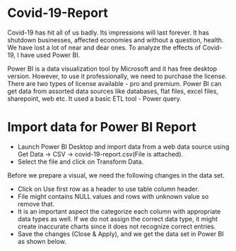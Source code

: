 # Covid-19-Report
Covid-19 has hit all of us badly. Its impressions will last forever. It has shutdown businesses, affected economies and without a question, health. We have lost a lot of near and dear ones. To analyze the effects of Covid-19, I have used Power BI. 

Power BI is a data visualization tool by Microsoft and it has free desktop version. However, to use it professionally, we need to purchase the license. There are two types of license available - pro and premium. Power BI can get data from assorted data sources like databases, flat files, excel files, sharepoint, web etc. It used a basic ETL tool - Power query.

# Import data for Power BI Report
* Launch Power BI Desktop and import data from a web data source using Get Data -> CSV -> covid-19-report.csv(File is attached).
* Select the file and click on Transform Data.

Before we prepare a visual, we need the following changes in the data set.

* Click on Use first row as a header to use table column header.
* File might contains NULL values and rows with unknown value so remove that.
* It is an important aspect the categorize each column with appropriate data types as well. If we do not assign the correct data type, it might create inaccurate charts since it does not recognize correct entries.
* Save the changes (Close & Apply), and we get the data set in Power BI as shown below.
